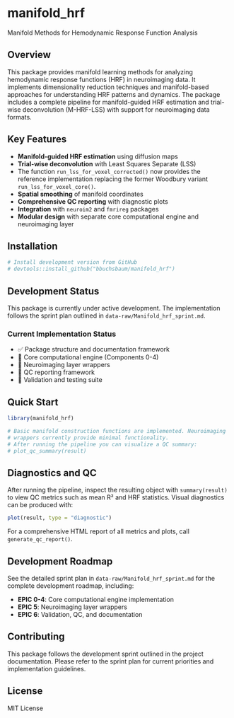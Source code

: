 # manifold_hrf

Manifold Methods for Hemodynamic Response Function Analysis

## Overview

This package provides manifold learning methods for analyzing hemodynamic response functions (HRF) in neuroimaging data. It implements dimensionality reduction techniques and manifold-based approaches for understanding HRF patterns and dynamics. The package includes a complete pipeline for manifold-guided HRF estimation and trial-wise deconvolution (M-HRF-LSS) with support for neuroimaging data formats.

## Key Features

- **Manifold-guided HRF estimation** using diffusion maps
- **Trial-wise deconvolution** with Least Squares Separate (LSS)
- The function `run_lss_for_voxel_corrected()` now provides the
  reference implementation replacing the former Woodbury variant
  `run_lss_for_voxel_core()`.
- **Spatial smoothing** of manifold coordinates
- **Comprehensive QC reporting** with diagnostic plots
- **Integration** with `neuroim2` and `fmrireg` packages
- **Modular design** with separate core computational engine and neuroimaging layer

## Installation

```r
# Install development version from GitHub
# devtools::install_github("bbuchsbaum/manifold_hrf")
```

## Development Status

This package is currently under active development. The implementation follows the sprint plan outlined in `data-raw/Manifold_hrf_sprint.md`.

### Current Implementation Status

- ✅ Package structure and documentation framework
- 🚧 Core computational engine (Components 0-4)
- 🚧 Neuroimaging layer wrappers  
- 🚧 QC reporting framework
- 🚧 Validation and testing suite

## Quick Start

```r
library(manifold_hrf)

# Basic manifold construction functions are implemented. Neuroimaging
# wrappers currently provide minimal functionality.
# After running the pipeline you can visualize a QC summary:
# plot_qc_summary(result)
```

## Diagnostics and QC

After running the pipeline, inspect the resulting object with
`summary(result)` to view QC metrics such as mean R² and HRF statistics.
Visual diagnostics can be produced with:

```r
plot(result, type = "diagnostic")
```

For a comprehensive HTML report of all metrics and plots, call
`generate_qc_report()`.

## Development Roadmap

See the detailed sprint plan in `data-raw/Manifold_hrf_sprint.md` for the complete development roadmap, including:

- **EPIC 0-4**: Core computational engine implementation
- **EPIC 5**: Neuroimaging layer wrappers
- **EPIC 6**: Validation, QC, and documentation

## Contributing

This package follows the development sprint outlined in the project documentation. Please refer to the sprint plan for current priorities and implementation guidelines.

## License

MIT License 
